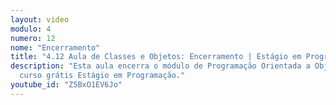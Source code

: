 ```yaml
---
layout: video
modulo: 4
numero: 12
nome: "Encerramento"
title: "4.12 Aula de Classes e Objetos: Encerramento | Estágio em Programação"
description: "Esta aula encerra o módulo de Programação Orientada a Objetos do
  curso grátis Estágio em Programação."
youtube_id: "Z5BxO1EV6Jo"
---
```


